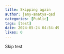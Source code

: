 ```yaml
---
title: Skipping again
author: jeny-amatya-qed
categories: [Public]
tags: [test]
date: 2024-05-24 04:54:49 
likes: 0
---
```


Skip test
